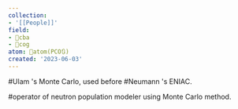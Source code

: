 ```yaml
---
collection:
- '[[People]]'
field:
- 🐅cba
- 👾cog
atom: 🧭atom(PCO🔃)
created: '2023-06-03'
---
```


#Ulam 's Monte Carlo, used before #Neumann 's ENIAC.

#operator of neutron population modeler using Monte Carlo method.